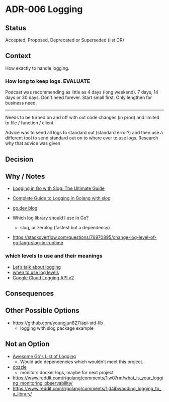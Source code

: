 # ADR-006 Logging

## Status

Accepted, Proposed, Deprecated or Superseded (list DR)

## Context









How exactly to handle logging.

### How long to keep logs. EVALUATE



Podcast was recommending as little as 4 days (long weekend). 7 days, 14 days or 30 days. Don't need forever. Start small first. Only lengthen for business need.

----------

Needs to be turned on and off with out code changes (in prod) and limited to file /  function / client

Advice was to send all logs to standard out (standard error?) and then use a different tool to send standard out on to where ever to use logs. Research why that advice was given





## Decision



## Why / Notes

- [Logging in Go with Slog: The Ultimate Guide](https://betterstack.com/community/guides/logging/logging-in-go/)
- [Complete Guide to Logging in Golang with slog](https://signoz.io/guides/golang-slog/)

- [go.dev blog](https://go.dev/blog/slog)
- [Which log library should I use in Go?](https://www.bytesizego.com/blog/which-log-library-go)
  - slog, or zerolog (fastest but a dependency)

- https://stackoverflow.com/questions/76970895/change-log-level-of-go-lang-slog-in-runtime


### which levels to use and their meanings
- [Let’s talk about logging](https://dave.cheney.net/2015/11/05/lets-talk-about-logging)
- [when to use log levels](https://www.reddit.com/r/golang/comments/1ctaz7n/when_to_use_slog_levels/)
- [Google Cloud Logging API v2](https://cloud.google.com/logging/docs/reference/v2/rest/v2/LogEntry)


## Consequences


## Other Possible Options

- https://github.com/youngjun827/api-std-lib
  - logging with slog package example

## Not an Option
- [Awesome Go's List of Logging](https://github.com/avelino/awesome-go?tab=readme-ov-file#logging)
  - Would add dependencies which wouldn't meet this project.
- [dozzle](https://github.com/amir20/dozzle)
  - monitors docker logs, maybe for next project
- https://www.reddit.com/r/golang/comments/1iw07rm/what_is_your_logging_monitoring_observability/
- https://www.reddit.com/r/golang/comments/1jd4ibv/adding_logging_to_a_library/
